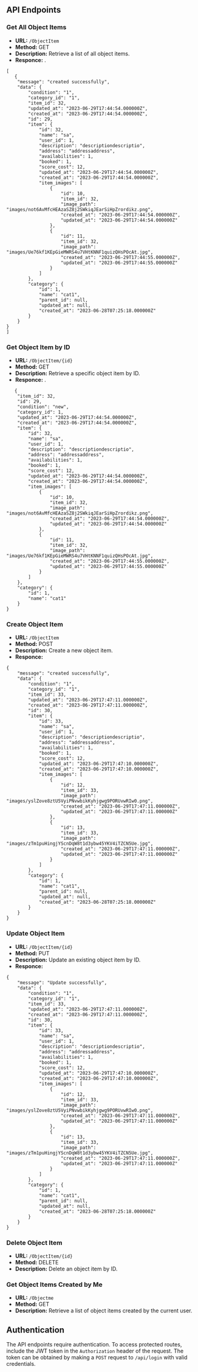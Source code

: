 
## API Endpoints

### Get All Object Items

- **URL:** `/ObjectItem`
- **Method:** GET
- **Description:** Retrieve a list of all object items.
- **Responce:** .
```console
[
   {
    "message": "created successfully",
    "data": {
        "condition": "1",
        "category_id": "1",
        "item_id": 32,
        "updated_at": "2023-06-29T17:44:54.000000Z",
        "created_at": "2023-06-29T17:44:54.000000Z",
        "id": 29,
        "item": {
            "id": 32,
            "name": "sa",
            "user_id": 1,
            "description": "descriptiondescriptio",
            "address": "addressaddress",
            "availabilities": 1,
            "booked": 1,
            "score_cost": 12,
            "updated_at": "2023-06-29T17:44:54.000000Z",
            "created_at": "2023-06-29T17:44:54.000000Z",
            "item_images": [
                {
                    "id": 10,
                    "item_id": 32,
                    "image_path": "images/not6AvMfcHEAzaSZ8j2SWkiqJEarSiHpZrordikz.png",
                    "created_at": "2023-06-29T17:44:54.000000Z",
                    "updated_at": "2023-06-29T17:44:54.000000Z"
                },
                {
                    "id": 11,
                    "item_id": 32,
                    "image_path": "images/Ue76kf1KEpGieMWRS4u7VHtKNNF1quizQHsPOcAt.jpg",
                    "created_at": "2023-06-29T17:44:55.000000Z",
                    "updated_at": "2023-06-29T17:44:55.000000Z"
                }
            ]
        },
        "category": {
            "id": 1,
            "name": "cat1",
            "parent_id": null,
            "updated_at": null,
            "created_at": "2023-06-28T07:25:18.000000Z"
        }
    }
}
]
```

### Get Object Item by ID

- **URL:** `/ObjectItem/{id}`
- **Method:** GET
- **Description:** Retrieve a specific object item by ID.
-  **Responce:** .
```console
   {
    "item_id": 32,
    "id": 29,
    "condition": "new",
    "category_id": 1,
    "updated_at": "2023-06-29T17:44:54.000000Z",
    "created_at": "2023-06-29T17:44:54.000000Z",
    "item": {
        "id": 32,
        "name": "sa",
        "user_id": 1,
        "description": "descriptiondescriptio",
        "address": "addressaddress",
        "availabilities": 1,
        "booked": 1,
        "score_cost": 12,
        "updated_at": "2023-06-29T17:44:54.000000Z",
        "created_at": "2023-06-29T17:44:54.000000Z",
        "item_images": [
            {
                "id": 10,
                "item_id": 32,
                "image_path": "images/not6AvMfcHEAzaSZ8j2SWkiqJEarSiHpZrordikz.png",
                "created_at": "2023-06-29T17:44:54.000000Z",
                "updated_at": "2023-06-29T17:44:54.000000Z"
            },
            {
                "id": 11,
                "item_id": 32,
                "image_path": "images/Ue76kf1KEpGieMWRS4u7VHtKNNF1quizQHsPOcAt.jpg",
                "created_at": "2023-06-29T17:44:55.000000Z",
                "updated_at": "2023-06-29T17:44:55.000000Z"
            }
        ]
    },
    "category": {
        "id": 1,
        "name": "cat1"
    }
}
```

### Create Object Item

- **URL:** `/ObjectItem`
- **Method:** POST
- **Description:** Create a new object item.
- **Responce:** 
```console
{
    "message": "created successfully",
    "data": {
        "condition": "1",
        "category_id": "1",
        "item_id": 33,
        "updated_at": "2023-06-29T17:47:11.000000Z",
        "created_at": "2023-06-29T17:47:11.000000Z",
        "id": 30,
        "item": {
            "id": 33,
            "name": "sa",
            "user_id": 1,
            "description": "descriptiondescriptio",
            "address": "addressaddress",
            "availabilities": 1,
            "booked": 1,
            "score_cost": 12,
            "updated_at": "2023-06-29T17:47:10.000000Z",
            "created_at": "2023-06-29T17:47:10.000000Z",
            "item_images": [
                {
                    "id": 12,
                    "item_id": 33,
                    "image_path": "images/yslZove8ztU5VyiPNvwbikKyhjgwg9PORUvwRIw0.png",
                    "created_at": "2023-06-29T17:47:11.000000Z",
                    "updated_at": "2023-06-29T17:47:11.000000Z"
                },
                {
                    "id": 13,
                    "item_id": 33,
                    "image_path": "images/zTm1puHingjYScnDqW8t1d3ybw45YKV4iTZCN5Ue.jpg",
                    "created_at": "2023-06-29T17:47:11.000000Z",
                    "updated_at": "2023-06-29T17:47:11.000000Z"
                }
            ]
        },
        "category": {
            "id": 1,
            "name": "cat1",
            "parent_id": null,
            "updated_at": null,
            "created_at": "2023-06-28T07:25:18.000000Z"
        }
    }
}
```

### Update Object Item

- **URL:** `/ObjectItem/{id}`
- **Method:** PUT
- **Description:** Update an existing object item by ID.
- **Responce:** 
```console
{
    "message": "Update successfully",
    "data": {
        "condition": "1",
        "category_id": "1",
        "item_id": 33,
        "updated_at": "2023-06-29T17:47:11.000000Z",
        "created_at": "2023-06-29T17:47:11.000000Z",
        "id": 30,
        "item": {
            "id": 33,
            "name": "sa",
            "user_id": 1,
            "description": "descriptiondescriptio",
            "address": "addressaddress",
            "availabilities": 1,
            "booked": 1,
            "score_cost": 12,
            "updated_at": "2023-06-29T17:47:10.000000Z",
            "created_at": "2023-06-29T17:47:10.000000Z",
            "item_images": [
                {
                    "id": 12,
                    "item_id": 33,
                    "image_path": "images/yslZove8ztU5VyiPNvwbikKyhjgwg9PORUvwRIw0.png",
                    "created_at": "2023-06-29T17:47:11.000000Z",
                    "updated_at": "2023-06-29T17:47:11.000000Z"
                },
                {
                    "id": 13,
                    "item_id": 33,
                    "image_path": "images/zTm1puHingjYScnDqW8t1d3ybw45YKV4iTZCN5Ue.jpg",
                    "created_at": "2023-06-29T17:47:11.000000Z",
                    "updated_at": "2023-06-29T17:47:11.000000Z"
                }
            ]
        },
        "category": {
            "id": 1,
            "name": "cat1",
            "parent_id": null,
            "updated_at": null,
            "created_at": "2023-06-28T07:25:18.000000Z"
        }
    }
}
```

### Delete Object Item

- **URL:** `/ObjectItem/{id}`
- **Method:** DELETE
- **Description:** Delete an object item by ID.

### Get Object Items Created by Me

- **URL:** `/Objectme`
- **Method:** GET
- **Description:** Retrieve a list of object items created by the current user.

## Authentication

The API endpoints require authentication. To access protected routes, include the JWT token in the `Authorization` header of the request. The token can be obtained by making a `POST` request to `/api/login` with valid credentials.


